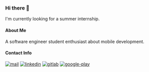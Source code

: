### Hi there 👋
I'm currently looking for a summer internship.

#### About Me
A software engineer student enthusiast about mobile development.

#### Contact Info
[![mail](https://img.icons8.com/color/48/000000/gmail.png)](mailto:rami.majdoub1@gmail.com)
[![linkedin](https://img.icons8.com/color/48/000000/linkedin.png)](https://www.linkedin.com/in/rami-majdoub)
[![gitlab](https://img.icons8.com/color/48/000000/gitlab.png)](https://gitlab.com/Rami-Majdoub)
[![google-play](https://img.icons8.com/color/48/000000/google-play.png)](https://play.google.com/store/apps/dev?id=5062021615357372146)

<!--
**Rami-Majdoub/Rami-Majdoub** is a ✨ _special_ ✨ repository because its `README.md` (this file) appears on your GitHub profile.

Here are some ideas to get you started:

- 🔭 I’m currently working on ...
- 🌱 I’m currently learning ...
- 👯 I’m looking to collaborate on ...
- 🤔 I’m looking for help with ...
- 💬 Ask me about ...
- 📫 How to reach me: ...
- 😄 Pronouns: ...
- ⚡ Fun fact: ...
-->
